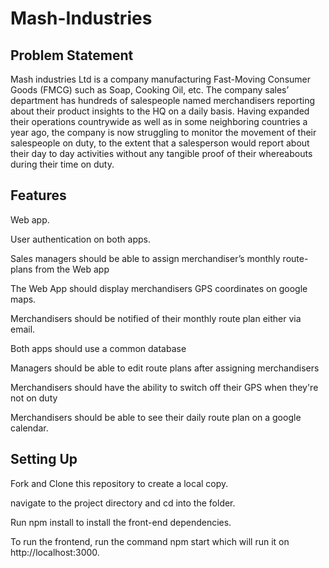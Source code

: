 # Mash-Industries



## Problem Statement
Mash industries Ltd is a company manufacturing Fast-Moving Consumer Goods (FMCG)  such as Soap, Cooking Oil, etc. The company sales’ department has hundreds of salespeople named merchandisers reporting about their product insights to the HQ on a daily basis.
Having expanded their operations countrywide as well as in some neighboring countries a year ago, the company is now struggling to monitor the movement of their salespeople on duty, to the extent that a salesperson would report about their day to day activities without any tangible proof of their whereabouts during their time on duty.

## Features
Web app.

User authentication on both apps.

Sales managers should be able to assign merchandiser’s monthly route-plans from the Web app

The Web App should display merchandisers GPS coordinates on google maps.

Merchandisers should be notified of their monthly route plan either via email.

Both apps should use a common database

Managers should be able to edit route plans after assigning merchandisers

Merchandisers should have the ability to switch off their GPS when they're not on duty

Merchandisers should be able to see their daily route plan on a google calendar.

## Setting Up
Fork and Clone this repository to create a local copy.

navigate to the project directory and cd into the folder.

Run npm install  to install the front-end dependencies.

To run the frontend, run the command npm start which will run it on http://localhost:3000.
